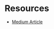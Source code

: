 # Resources
- [Medium Article](https://medium.com/@ullauri.byron/optimizing-database-connections-in-go-improving-throughput-by-managing-open-connections-7d90b2eb9169)

